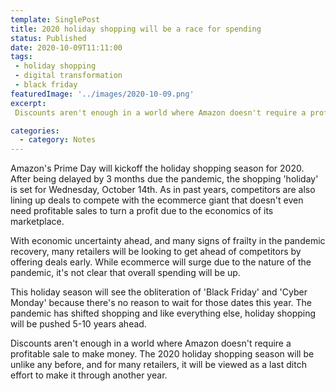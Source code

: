 ```yaml
---
template: SinglePost
title: 2020 holiday shopping will be a race for spending
status: Published
date: 2020-10-09T11:11:00
tags:
 - holiday shopping
 - digital transformation
 - black friday
featuredImage: '../images/2020-10-09.png'
excerpt:
 Discounts aren't enough in a world where Amazon doesn't require a profitable sale to make money. The 2020 holiday shopping season will be unlike any before, and for many retailers, it will be viewed as a last ditch effort to make it through another year.

categories:
  - category: Notes
---
```

Amazon's Prime Day will kickoff the holiday shopping season for 2020. After being delayed by 3 months due the pandemic, the shopping 'holiday' is set for Wednesday, October 14th. As in past years, competitors are also lining up deals to compete with the ecommerce giant that doesn't even need profitable sales to turn a profit due to the economics of its marketplace.

With economic uncertainty ahead, and many signs of frailty in the pandemic recovery, many retailers will be looking to get ahead of competitors by offering deals early. While ecommerce will surge due to the nature of the pandemic, it's not clear that overall spending will be up.

This holiday season will see the obliteration of 'Black Friday' and 'Cyber Monday' because there's no reason to wait for those dates this year. The pandemic has shifted shopping and like everything else, holiday shopping will be pushed 5-10 years ahead.

Discounts aren't enough in a world where Amazon doesn't require a profitable sale to make money. The 2020 holiday shopping season will be unlike any before, and for many retailers, it will be viewed as a last ditch effort to make it through another year.
